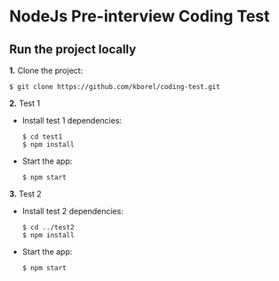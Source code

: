 # NodeJs Pre-interview Coding Test

## Run the project locally

**1.** Clone the project:

```
$ git clone https://github.com/kborel/coding-test.git
```

**2.** Test 1

- Install test 1 dependencies:

  ```
  $ cd test1
  $ npm install
  ```

- Start the app:

  ```
  $ npm start
  ```

**3.** Test 2

- Install test 2 dependencies:

  ```
  $ cd ../test2
  $ npm install
  ```

- Start the app:

  ```
  $ npm start
  ```
